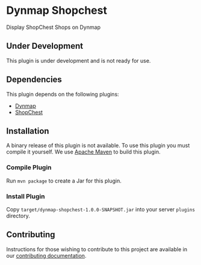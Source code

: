# Dynmap Shopchest

Display ShopChest Shops on Dynmap

## Under Development

This plugin is under development and is not ready for use.

## Dependencies

This plugin depends on the following plugins:

* [Dynmap](https://www.spigotmc.org/resources/dynmap.274/)
* [ShopChest](https://www.spigotmc.org/resources/shopchest.11431/)

## Installation

A binary release of this plugin is not available. To use this plugin you must compile it yourself.
We use [Apache Maven](https://maven.apache.org/) to build this plugin.

### Compile Plugin

Run `mvn package` to create a Jar for this plugin.

### Install Plugin

Copy `target/dynmap-shopchest-1.0.0-SNAPSHOT.jar` into your server `plugins` directory.

## Contributing

Instructions for those wishing to contribute to this project are available in our
[contributing documentation](contributing.md).
